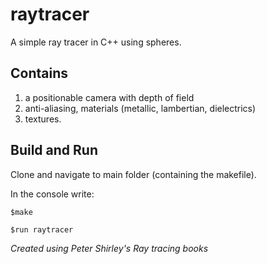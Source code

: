 # raytracer
A simple ray tracer in C++ using spheres. 

## Contains 
1. a positionable camera with depth of field
2. anti-aliasing, materials (metallic, lambertian, dielectrics)
3. textures. 

## Build and Run
Clone and navigate to main folder (containing the makefile). 

In the console write: 

````
$make

$run raytracer
````

_Created using Peter Shirley's Ray tracing books_
